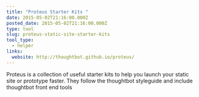```yaml
---
title: "Proteus Starter Kits "
date: 2015-05-02T21:16:00.000Z
posted_date: 2015-05-02T21:16:00.000Z
type: tool
slug: proteus-static-site-starter-kits
tool_type: 
  - helper
links:
  website: http://thoughtbot.github.io/proteus/
---
```

Proteus is a collection of useful starter kits to help you launch your static site or prototype faster. They follow the thoughtbot styleguide and include thoughtbot front end tools




